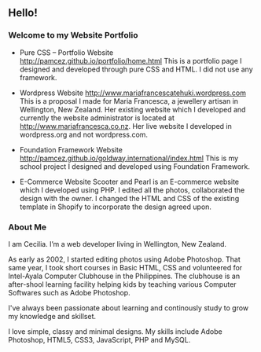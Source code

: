 ## Hello! 
### Welcome to my Website Portfolio

* Pure CSS – Portfolio Website
http://pamcez.github.io/portfolio/home.html This is a portfolio page I designed and developed through pure CSS and HTML.  I did not use any framework.
 
* Wordpress Website
http://www.mariafrancescatehuki.wordpress.com This is a proposal I made for Maria Francesca, a jewellery artisan in Wellington, New Zealand.   Her existing website which I developed and currently the website administrator is located at http://www.mariafrancesca.co.nz.  Her live website I developed in wordpress.org and not wordpress.com.

* Foundation Framework Website
http://pamcez.github.io/goldway.international/index.html This is my school project I designed and developed using Foundation Framework.

* E-Commerce Website
Scooter and Pearl is an E-commerce website which I developed using PHP.  I edited all the photos, collaborated the design with the owner.  I changed the HTML and CSS of the existing template in Shopify to incorporate the design agreed upon.

### About Me

I am Cecilia. I’m a web developer living in Wellington, New Zealand. 

As early as 2002, I started editing photos using Adobe Photoshop. That same year, I took short courses in Basic HTML, CSS and volunteered for Intel-Ayala Computer Clubhouse in the Philippines.  The clubhouse is an after-shool learning facility helping kids by teaching various Computer Softwares such as Adobe Photoshop. 

I've always been passionate about learning and continously study to grow my knowledge and skillset.  

I love simple, classy and minimal designs.  My skills include Adobe Photoshop, HTML5, CSS3, JavaScript, PHP and MySQL.  

